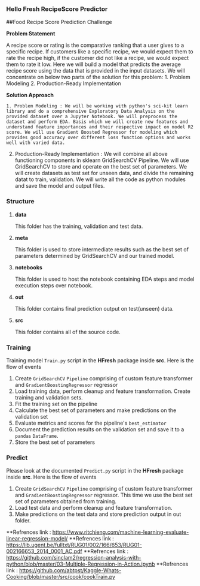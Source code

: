 ### Hello Fresh RecipeScore Predictor


##Food Recipe Score Prediction Challenge

__Problem Statement__

A recipe score or rating is the comparative ranking that a user gives to a specific recipe. If customers like a specific recipe, we would expect them to rate the recipe high, if the customer did not like a recipe, we would expect them to rate it low. Here we will build a model that predicts the average recipe score using the data that is provided in the input datasets. We will concentrate on below two parts of the solution for this problem:
	1. Problem Modeling
	2. Production-Ready Implementation

__Solution Approach__

    1. Problem Modeling : We will be working with python's sci-kit learn library and do a comprehensive Exploratory Data Analysis on the provided dataset over a Jupyter Notebook. We will preprocess the dataset and perform EDA. Basis which we will create new features and understand feature importances and their respective impact on model R2 score. We will use Gradient Boosted Regressor for modeling which provides good accuracy over different loss function options and works well with varied data.
    
   2. Production-Ready Implementation : We will combine all above functioning components in sklearn GridSearchCV Pipeline. We will use GridSearchCV to store and operate on the best set of parameters. We will create datasets as test set for unseen data, and divide the remaining datat to train, validation. 
    We will write all the code as python modules and save the model and output files. 

### Structure

1. **data** 
   
    This folder has the training, validation and test data.

2. **meta**
   
    This folder is used to store intermediate results such as the best set of parameters determined by  GridSearchCV and our trained model. 

3. **notebooks**

    This folder is used to host the notebook containing EDA steps and model execution steps over notebook.

4. **out**

    This folder contains final prediction output on test(unseen) data.  
 
4. **src**

    This folder contains all of the source code.
    
### Training

Training model `Train.py` script in the **HFresh** package inside **src**.
Here is the flow of events

1.  Create `GridSearchCV` `Pipeline` comprising of custom feature transformer and `GradientBoostingRegressor` regressor
2.  Load training data, perform cleanup and feature transformation. Create training and validation sets.
3.  Fit the training set on the pipeline
4.  Calculate the best set of parameters and make predictions on the validation set
5.  Evaluate metrics and scores for the pipeline's `best_estimator`
6.  Document the prediction results on the validation set and save it to a `pandas` `DataFrame`. 
7.  Store the best set of parameters

### Predict
Please look at the documented `Predict.py` script in the **HFresh** package inside **src**.
Here is the flow of events

1. Create `GridSearchCV` `Pipeline` comprising of custom feature transformer and `GradientBoostingRegressor` regressor. This time we use the best set set of parameters obtained from training.
2.  Load test data and perform cleanup and feature transformation. 
3.  Make predictions on the test data and store prediction output in out folder.



**Refrences link : https://www.ritchieng.com/machine-learning-evaluate-linear-regression-model/
**Refrences link : https://lib.ugent.be/fulltxt/RUG01/002/166/653/RUG01-002166653_2014_0001_AC.pdf
**Refrences link : https://github.com/sinclam2/regression-analysis-with-python/blob/master/03-Multiple-Regression-in-Action.ipynb
**Refrences link : https://github.com/abtpst/Kaggle-Whats-Cooking/blob/master/src/cook/cookTrain.py

